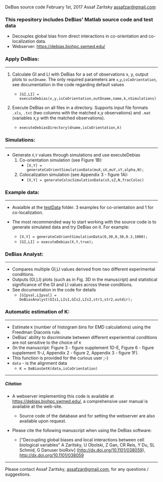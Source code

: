 DeBias source code
February 1st, 2017
  Assaf Zaritsky
assafzar@gmail.com

### This repository includes DeBias' Matlab source code and test data
- Decouples global bias from direct interactions in co-orientation and co-localization data. 
- Webserver: https://debias.biohpc.swmed.edu/


### Apply DeBias:
------------
1. Calculate GI and LI with DeBias for a set of observations x, y, output plots to `outDname`.
   The only required parameters are `x`,`y`,`isCoOrientation`, see documentation in the code regarding default values
    * `[GI,LI] = executeDebias(x,y,isCoOrientation,outDname,name,k,nSimulations)`

2. Execute DeBias on all files in a directory. 
   Supports input file formats `.xls`, `.txt` (two columns with the matched x,y observations) and `.mat` (variables x,y with the matched observations).   
    * `executeDebiasDirectory(dname,isCoOrientation,k)`

### Simulations:
-----------
- Generate `X`,`Y` values through simulations and use executeDebias 
    1. Co-orientation simulation (see Figure 1B):
        * `[X,Y] = generateCoOrientSimulationData(muX,sX,muY,sY,alpha,N);`
    2. Colocalization simulation (see Appendix 3 - figure 1A):
        * `[X,Y] = generateColocSimulationData(sX,sZ,N,fracColoc)`

### Example data:
------------
- Avaialble at the [testData](https://git.biohpc.swmed.edu/danuser/DeBias/tree/master/testData) folder. 3 examples for co-orientation and 1 for co-localization.

- The most recommended way to start working with the source code is to generate simulated data and try DeBias on it. For example:
    * `[X,Y] = generateCoOrientSimulationData(0,30,0,30,0.3,1000);`
    * `[GI,LI] = executeDebias(X,Y,true);`

### DeBias Analyst:
--------------
- Compares multiple GI,LI values derived from two different experimental conditions. 
- Outputs (GI,LI) plots (such as in Fig. 3D in the manuscript) and statistical significance of the GI and LI values across these conditions.
- See documentation in the code for details
    - `[GIpval,LIpval] = DeBiasAnalyst(GIs1,LIs1,GIs2,LIs2,str1,str2,outdir);`


### Automatic estimation of K:
-------------------------
- Estimate `K` (number of histogram bins for EMD calculations) using the Freedman Diaconis rule.
- DeBias' ability to discriminate between different experiemtnal conditions are not sensitive to the choice of `K` 
- (In the manuscript: Figure 3 - figure supplement 1D-E, Figure 6 - figure supplement 1I-J, Appendix 2 - figure 2, Appendix 3 - figure 1F).
- This function is provided for the curious user ;-)
- `data` - is the alignment data
    * `K = DeBiasGetK(data,isCoOrientation)`

------------------
##### Citation
- A webserver implementing this code is available at https://debias.biohpc.swmed.edu/, a comprehensive user manual is available at the web-site. 
    - Source code of the database and for setting the webserver are also available upon request.   

- Please cite the following manuscript when using the DeBias software:
    * ["Decoupling global biases and local interactions between cell biological variables"
A Zaritsky, U Obolski, Z Gan, CR Reis, Y Du, SL Schmid, G Danuser
bioRxiv] (http://dx.doi.org/10.1101/038059), http://dx.doi.org/10.1101/038059

-----------------
Please contact Assaf Zaritsky, assafzar@gmail.com, for any questions / suggestions.
